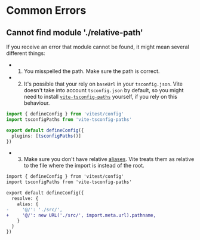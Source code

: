 # Common Errors

## Cannot find module './relative-path'

If you receive an error that module cannot be found, it might mean several different things:

- 1. You misspelled the path. Make sure the path is correct.

- 2. It's possible that your rely on `baseUrl` in your `tsconfig.json`. Vite doesn't take into account `tsconfig.json` by default, so you might need to install [`vite-tsconfig-paths`](https://www.npmjs.com/package/vite-tsconfig-paths) yourself, if you rely on this behaviour.

```ts
import { defineConfig } from 'vitest/config'
import tsconfigPaths from 'vite-tsconfig-paths'

export default defineConfig({
  plugins: [tsconfigPaths()]
})
```

- 3. Make sure you don't have relative [aliases](/config#alias). Vite treats them as relative to the file where the import is instead of the root.

```diff
import { defineConfig } from 'vitest/config'
import tsconfigPaths from 'vite-tsconfig-paths'

export default defineConfig({
  resolve: {
    alias: {
-     '@/': './src/',
+     '@/': new URL('./src/', import.meta.url).pathname,
    }
  }
})
```